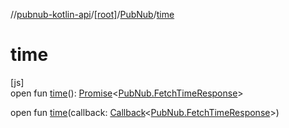 //[pubnub-kotlin-api](../../../index.md)/[[root]](../index.md)/[PubNub](index.md)/[time](time.md)

# time

[js]\
open fun [time](time.md)(): [Promise](https://kotlinlang.org/api/latest/jvm/stdlib/kotlin-stdlib/kotlin.js/-promise/index.html)&lt;[PubNub.FetchTimeResponse](-fetch-time-response/index.md)&gt;

open fun [time](time.md)(callback: [Callback](../-callback/index.md)&lt;[PubNub.FetchTimeResponse](-fetch-time-response/index.md)&gt;)
